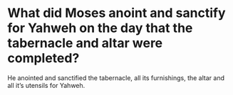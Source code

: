 # What did Moses anoint and sanctify for Yahweh on the day that the tabernacle and altar were completed?

He anointed and sanctified the tabernacle, all its furnishings, the altar and all it’s utensils for Yahweh.
